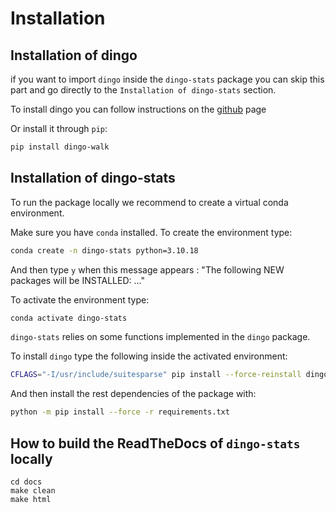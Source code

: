 
# Installation

## Installation of dingo

if you want to import `dingo` inside the `dingo-stats` package you can skip this part and go directly to the `Installation of dingo-stats` section.

To install dingo you can follow instructions on the [github](https://github.com/GeomScale/dingo) page

Or install it through `pip`:

```bash
pip install dingo-walk
```

## Installation of dingo-stats

To run the package locally we recommend to create a virtual conda environment.

Make sure you have `conda` installed. To create the environment type:

```bash
conda create -n dingo-stats python=3.10.18
```

And then type `y` when this message appears : "The following NEW packages will be INSTALLED: ..."

To activate the environment type:

```bash
conda activate dingo-stats
```


`dingo-stats` relies on some functions implemented in the `dingo` package.

To install `dingo` type the following inside the activated environment:

```bash
CFLAGS="-I/usr/include/suitesparse" pip install --force-reinstall dingo-walk==0.1.6
```


And then install the rest dependencies of the package with:

```bash
python -m pip install --force -r requirements.txt
```


## How to build the ReadTheDocs of `dingo-stats` locally

```
cd docs
make clean
make html
```